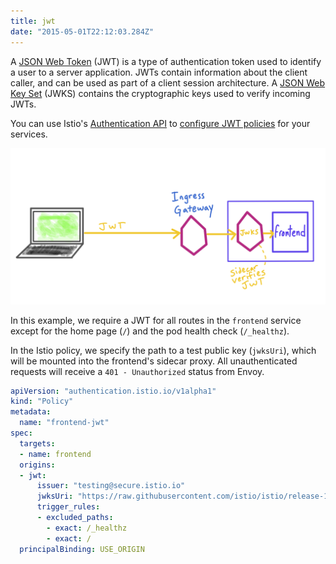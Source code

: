 ```yaml
---
title: jwt
date: "2015-05-01T22:12:03.284Z"
---
```


A [JSON Web Token](https://jwt.io/introduction/) (JWT) is a type of authentication token used to identify a user to a server application. JWTs contain information about the client caller, and can be used as part of a client session architecture. A [JSON Web Key Set](https://auth0.com/docs/jwks) (JWKS) contains the cryptographic keys used to verify incoming JWTs.

You can use Istio's [Authentication API](https://istio.io/docs/reference/config/istio.authentication.v1alpha1/#Jwt) to [configure JWT policies](https://istio.io/docs/concepts/security/#origin-authentication) for your services.

![jwt](./jwt.png)

In this example, we require a JWT for all routes in the `frontend` service except for the home page (`/`) and the pod health check (`/_healthz`).

In the Istio policy, we specify the path to a test public key (`jwksUri`), which will be mounted into the frontend's sidecar proxy. All unauthenticated requests will receive a `401 - Unauthorized` status from Envoy.

```YAML
apiVersion: "authentication.istio.io/v1alpha1"
kind: "Policy"
metadata:
  name: "frontend-jwt"
spec:
  targets:
  - name: frontend
  origins:
  - jwt:
      issuer: "testing@secure.istio.io"
      jwksUri: "https://raw.githubusercontent.com/istio/istio/release-1.2/security/tools/jwt/samples/jwks.json"
      trigger_rules:
      - excluded_paths:
        - exact: /_healthz
        - exact: /
  principalBinding: USE_ORIGIN
```






